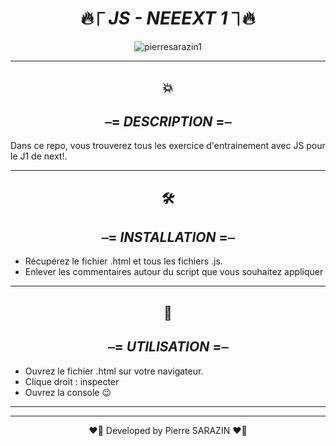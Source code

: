 
<div align="center">

#  🔥⎾ _**JS - NEEEXT 1**_ ⏋🔥

</div>


<div align="center">
<img src ="https://media0.giphy.com/media/3o7qDPxorBbvpB1Pby/200.webp?cid=ecf05e47l7qivxeubrumixcsznj85j6palqgubg7zf9xjt77&rid=200.webp&ct=g" alt="pierresarazin1"  />
</div>

 ___

<div align="center">

## 💥
## ⎯= _**DESCRIPTION**_ =⎯

</div>
Dans ce repo, vous trouverez tous les exercice d'entrainement avec JS pour le J1 de next!.


 ___
<div align="center">

## 🛠
## ⎯= _**INSTALLATION**_ =⎯ 

</div>

- Récupérez le fichier .html et tous les fichiers .js.
- Enlever les commentaires autour du script que vous souhaitez appliquer



 ___
<div align="center">

## 🚀
## ⎯= _**UTILISATION**_ =⎯ 

</div>
 


- Ouvrez le fichier .html sur votre navigateur.
- Clique droit : inspecter
- Ouvrez la console 😉
 ___
 ___

<p align="center">
❤️‍🔥 Developed by Pierre SARAZIN ❤️‍🔥
</p>


